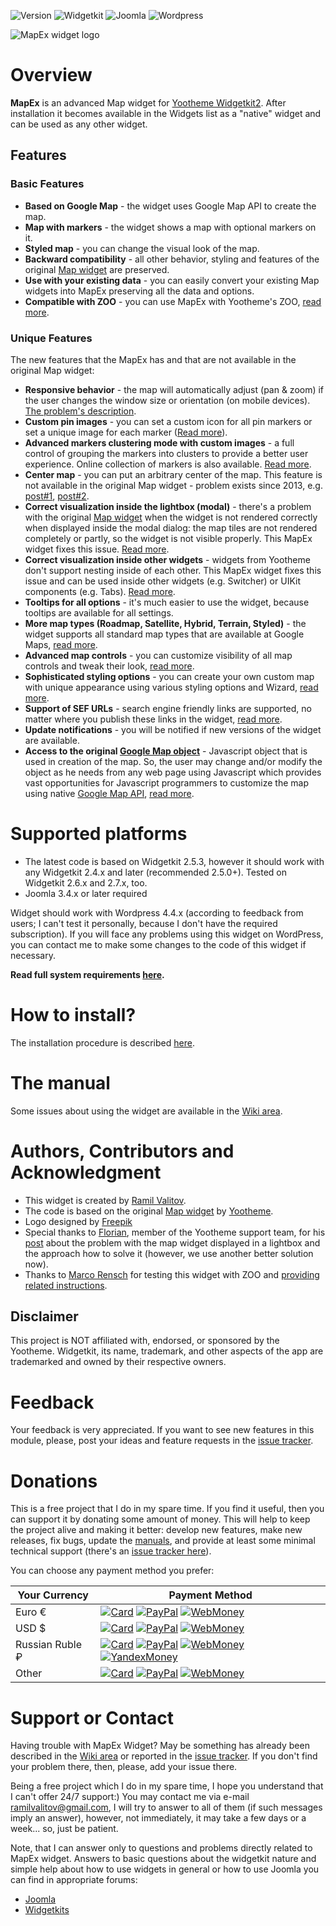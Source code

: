 ![Version](https://img.shields.io/badge/Release-v1.5.0-green.svg?style=flat) ![Widgetkit](https://img.shields.io/badge/Widgetkit-v2.4.x+-green.svg?style=flat) ![Joomla](https://img.shields.io/badge/Joomla!-v3.4.x+-yellow.svg?style=flat) ![Wordpress](https://img.shields.io/badge/Wordpress-v4.4.x+-yellow.svg?style=flat)

![MapEx widget logo](https://raw.githubusercontent.com/wiki/rvalitov/widgetkit-map-ex/images/mapex-logo.png)

# Overview
**MapEx** is an advanced Map widget for [Yootheme Widgetkit2](https://yootheme.com/widgetkit). After installation it becomes available in the Widgets list as a "native" widget and can be used as any other widget.

## Features
### Basic Features

* **Based on Google Map** - the widget uses Google Map API to create the map.
* **Map with markers** - the widget shows a map with optional markers on it.
* **Styled map** - you can change the visual look of the map.
* **Backward compatibility** - all other behavior, styling and features of the original [Map widget](http://yootheme.com/demo/widgetkit/joomla/index.php/home/map) are preserved.
* **Use with your existing data** - you can easily convert your existing Map widgets into MapEx preserving all the data and options.
* **Compatible with ZOO** - you can use MapEx with Yootheme's ZOO, [read more](https://github.com/rvalitov/widgetkit-map-ex/wiki/Using-MapEx-with-ZOO). 

### Unique Features
The new features that the MapEx has and that are not available in the original Map widget:
 
* **Responsive behavior** - the map will automatically adjust (pan & zoom) if the user changes the window size or orientation (on mobile devices). [The problem's description](https://yootheme.com/component/answers/question/52808).
* **Custom pin images** - you can set a custom icon for all pin markers or set a unique image for each marker ([Read more](https://github.com/rvalitov/widgetkit-map-ex/wiki/Customizing-marker's-pin-image)).
* **Advanced markers clustering mode with custom images** - a full control of grouping the markers into clusters to provide a better user experience. Online collection of markers is also available. [Read more](https://github.com/rvalitov/widgetkit-map-ex/wiki/Markers-Clustering).
* **Center map** - you can put an arbitrary center of the map. This feature is not available in the original Map widget - problem exists since 2013, e.g. [post#1](https://yootheme.com/component/answers/question/75957), [post#2](https://yootheme.com/component/answers/question/52808).
* **Correct visualization inside the lightbox (modal)** - there's a problem with the original [Map widget](http://yootheme.com/demo/widgetkit/joomla/index.php/home/map) when the widget is not rendered correctly when displayed inside the modal dialog: the map tiles are not rendered completely or partly, so the widget is not visible properly. This MapEx widget fixes this issue. [Read more](https://github.com/rvalitov/widgetkit-map-ex/wiki/How-to-show-map-in-lightbox).
* **Correct visualization inside other widgets** - widgets from Yootheme don't support nesting inside of each other. This MapEx widget fixes this issue and can be used inside other widgets (e.g. Switcher) or UIKit components (e.g. Tabs). [Read more](https://github.com/rvalitov/widgetkit-map-ex/wiki/Display-MapEx-inside-other-widgets-and-UIKit-components).
* **Tooltips for all options** - it's much easier to use the widget, because tooltips are available for all settings.
* **More map types (Roadmap, Satellite, Hybrid, Terrain, Styled)** - the widget supports all standard map types that are available at Google Maps, [read more](https://github.com/rvalitov/widgetkit-map-ex/wiki/Map-types).
* **Advanced map controls** - you can customize visibility of all map controls and tweak their look, [read more](https://github.com/rvalitov/widgetkit-map-ex/wiki/Map-controls).
* **Sophisticated styling options** - you can create your own custom map with unique appearance using various styling options and Wizard, [read more](https://github.com/rvalitov/widgetkit-map-ex/wiki/Map-styling).
* **Support of SEF URLs** - search engine friendly links are supported, no matter where you publish these links in the widget, [read more](https://github.com/rvalitov/widgetkit-map-ex/wiki/Support-of-SEF-URLs).
* **Update notifications** - you will be notified if new versions of the widget are available.
* **Access to the original [Google Map object](https://developers.google.com/maps/documentation/javascript/reference#Map)** - Javascript object that is used in creation of the map. So, the user may change and/or modify the object as he needs from any web page using Javascript which provides vast opportunities for Javascript programmers to customize the map using native [Google Map API](https://developers.google.com/maps/documentation/javascript/tutorial), [read more](https://github.com/rvalitov/widgetkit-map-ex/wiki/Working-with-Google-Map-object-(for-Javascript-programmers)).

# Supported platforms
* The latest code is based on Widgetkit 2.5.3, however it should work with any Widgetkit 2.4.x and later (recommended 2.5.0+). Tested on Widgetkit 2.6.x and 2.7.x, too.
* Joomla 3.4.x or later required

Widget should work with Wordpress 4.4.x (according to feedback from users; I can't test it personally, because I don't have the required subscription). If you will face any problems using this widget on WordPress, you can contact me to make some changes to the code of this widget if necessary.

**Read full system requirements [here](https://github.com/rvalitov/widgetkit-map-ex/wiki/System-requirements).** 

# How to install?
The installation procedure is described [here](https://github.com/rvalitov/widgetkit-map-ex/wiki/How-to-install).

# The manual
Some issues about using the widget are available in the [Wiki area](https://github.com/rvalitov/widgetkit-map-ex/wiki).

# Authors, Contributors and Acknowledgment
* This widget is created by [Ramil Valitov](http://www.valitov.me).
* The code is based on the original [Map widget](http://yootheme.com/demo/widgetkit/joomla/index.php/home/map) by [Yootheme](http://yootheme.com/).
* Logo designed by [Freepik](http://www.freepik.com/)
* Special thanks to [Florian](https://yootheme.com/support/profile/florian), member of the Yootheme support team, for his [post](https://yootheme.com/support/question/80769) about the problem with the map widget displayed in a lightbox and the approach how to solve it (however, we use another better solution now).
* Thanks to [Marco Rensch](https://github.com/marcorensch) for testing this widget with ZOO and [providing related instructions](https://github.com/rvalitov/widgetkit-map-ex/wiki/Using-MapEx-with-ZOO).

## Disclaimer
This project is NOT affiliated with, endorsed, or sponsored by the Yootheme. Widgetkit, its name, trademark, and other aspects of the app are trademarked and owned by their respective owners.

# Feedback
Your feedback is very appreciated. If you want to see new features in this module, please, post your ideas and feature requests in the [issue tracker](https://github.com/rvalitov/widgetkit-map-ex/issues).

# Donations
This is a free project that I do in my spare time. If you find it useful, then you can support it by donating some amount of money. This will help to keep the project alive and making it better: develop new features, make new releases, fix bugs, update the [manuals](https://github.com/rvalitov/widgetkit-map-ex/wiki), and provide at least some minimal technical support (there's an [issue tracker here](https://github.com/rvalitov/widgetkit-map-ex/issues)).

You can choose any payment method you prefer:

Your Currency | Payment Method
------------ | -------------
Euro € | [![Card](https://img.shields.io/badge/EURO-Debit/Credit%20Card-6f202b.svg?style=flat)](https://www.paypal.com/cgi-bin/webscr?cmd=_s-xclick&hosted_button_id=BJJF3E6DBRYHA) [![PayPal](https://img.shields.io/badge/EURO-PayPal-blue.svg?style=flat)](https://www.paypal.me/valitov/15eur) [![WebMoney](https://img.shields.io/badge/EURO-WebMoney-00484f.svg?style=flat)](https://funding.wmtransfer.com/widgets-euro)
USD $ | [![Card](https://img.shields.io/badge/USD-Debit/Credit%20Card-6f202b.svg?style=flat)](https://www.paypal.com/cgi-bin/webscr?cmd=_s-xclick&hosted_button_id=B8VMNU7SEAU8J) [![PayPal](https://img.shields.io/badge/USD-PayPal-blue.svg?style=flat)](https://www.paypal.me/valitov/15usd) [![WebMoney](https://img.shields.io/badge/USD-WebMoney-00484f.svg?style=flat)](https://funding.wmtransfer.com/widgets-usd)
Russian Ruble ₽ | [![Card](https://img.shields.io/badge/RUB-Debit/Credit%20Card-6f202b.svg?style=flat)](https://money.yandex.ru/to/410011424143476) [![PayPal](https://img.shields.io/badge/RUB-PayPal-blue.svg?style=flat)](https://www.paypal.me/valitov/150rub) [![WebMoney](https://img.shields.io/badge/RUB-WebMoney-00484f.svg?style=flat)](https://funding.wmtransfer.com/widgets-rub) [![YandexMoney](https://img.shields.io/badge/RUB-YandexMoney-5b0d56.svg?style=flat)](https://money.yandex.ru/to/410011424143476)
Other | [![Card](https://img.shields.io/badge/OTHER-Debit/Credit%20Card-6f202b.svg?style=flat)](https://www.paypal.com/cgi-bin/webscr?cmd=_s-xclick&hosted_button_id=BJJF3E6DBRYHA) [![PayPal](https://img.shields.io/badge/OTHER-PayPal-blue.svg?style=flat)](https://www.paypal.me/valitov) [![WebMoney](https://img.shields.io/badge/OTHER-WebMoney-00484f.svg?style=flat)](https://funding.wmtransfer.com/widgets-euro)

# Support or Contact
Having trouble with MapEx Widget? May be something has already been described in the [Wiki area](https://github.com/rvalitov/widgetkit-map-ex/wiki) or reported in the [issue tracker](https://github.com/rvalitov/widgetkit-map-ex/issues). If you don't find your problem there, then, please, add your issue there. 

Being a free project which I do in my spare time, I hope you understand that I can't offer 24/7 support:) You may contact me via e-mail ramilvalitov@gmail.com, I will try to answer to all of them (if such messages imply an answer), however, not immediately, it may take a few days or a week... so, just be patient. 

Note, that I can answer only to questions and problems directly related to MapEx widget. Answers to basic questions about the widgetkit nature and simple help about how to use widgets in general or how to use Joomla you can find in appropriate forums:

* [Joomla](http://forum.joomla.org/)
* [Widgetkits](https://yootheme.com/support)
